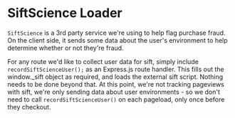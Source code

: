 # SiftScience Loader

`SiftScience` is a 3rd party service we're using to help flag purchase fraud. On the client side, it sends some data about the user's environment to help determine whether or not they're fraud.

For any route we'd like to collect user data for sift, simply include `recordSiftScienceUser();` as an Express.js route handler. This fills out the window.\_sift object as required, and loads the external sift script. Nothing needs to be done beyond that. At this point, we're not tracking pageviews with sift, we're only sending data about user environments - so we don't need to call `recordSiftScienceUser()` on each pageload, only once before they checkout.
